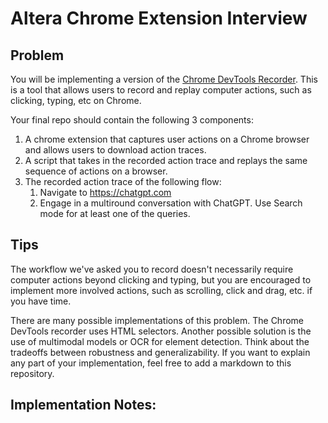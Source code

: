 # Altera Chrome Extension Interview

## Problem
You will be implementing a version of the [Chrome DevTools Recorder](https://developer.chrome.com/docs/devtools/recorder). This is a tool that allows users to record and replay computer actions, such as clicking, typing, etc on Chrome. 

Your final repo should contain the following 3 components:
1) A chrome extension that captures user actions on a Chrome browser and allows users to download action traces.
2) A script that takes in the recorded action trace and replays the same sequence of actions on a browser.
3) The recorded action trace of the following flow:
    1. Navigate to https://chatgpt.com
    2. Engage in a multiround conversation with ChatGPT. Use Search mode for at least one of the queries.

## Tips
The workflow we've asked you to record doesn't necessarily require computer actions beyond clicking and typing, but you are encouraged to implement more involved actions, such as scrolling, click and drag, etc. if you have time.

There are many possible implementations of this problem. The Chrome DevTools recorder uses HTML selectors. Another possible solution is the use of multimodal models or OCR for element detection. Think about the tradeoffs between robustness and generalizability. If you want to explain any part of your implementation, feel free to add a markdown to this repository. 


## Implementation Notes:

##
